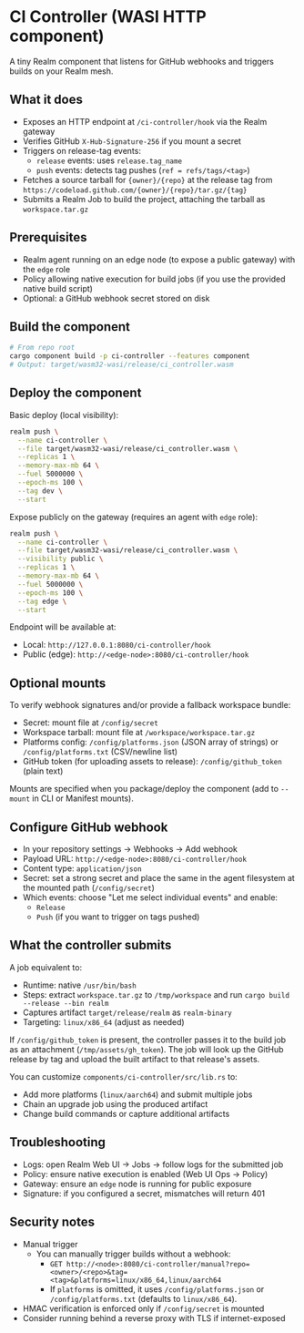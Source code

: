 # CI Controller (WASI HTTP component)

A tiny Realm component that listens for GitHub webhooks and triggers builds on your Realm mesh.

## What it does
- Exposes an HTTP endpoint at `/ci-controller/hook` via the Realm gateway
- Verifies GitHub `X-Hub-Signature-256` if you mount a secret
- Triggers on release-tag events:
  - `release` events: uses `release.tag_name`
  - `push` events: detects tag pushes (`ref = refs/tags/<tag>`)
- Fetches a source tarball for `{owner}/{repo}` at the release tag from `https://codeload.github.com/{owner}/{repo}/tar.gz/{tag}`
- Submits a Realm Job to build the project, attaching the tarball as `workspace.tar.gz`

## Prerequisites
- Realm agent running on an edge node (to expose a public gateway) with the `edge` role
- Policy allowing native execution for build jobs (if you use the provided native build script)
- Optional: a GitHub webhook secret stored on disk

## Build the component
```bash
# From repo root
cargo component build -p ci-controller --features component
# Output: target/wasm32-wasi/release/ci_controller.wasm
```

## Deploy the component
Basic deploy (local visibility):
```bash
realm push \
  --name ci-controller \
  --file target/wasm32-wasi/release/ci_controller.wasm \
  --replicas 1 \
  --memory-max-mb 64 \
  --fuel 5000000 \
  --epoch-ms 100 \
  --tag dev \
  --start
```

Expose publicly on the gateway (requires an agent with `edge` role):
```bash
realm push \
  --name ci-controller \
  --file target/wasm32-wasi/release/ci_controller.wasm \
  --visibility public \
  --replicas 1 \
  --memory-max-mb 64 \
  --fuel 5000000 \
  --epoch-ms 100 \
  --tag edge \
  --start
```

Endpoint will be available at:
- Local: `http://127.0.0.1:8080/ci-controller/hook`
- Public (edge): `http://<edge-node>:8080/ci-controller/hook`

## Optional mounts
To verify webhook signatures and/or provide a fallback workspace bundle:
- Secret: mount file at `/config/secret`
- Workspace tarball: mount file at `/workspace/workspace.tar.gz`
- Platforms config: `/config/platforms.json` (JSON array of strings) or `/config/platforms.txt` (CSV/newline list)
- GitHub token (for uploading assets to release): `/config/github_token` (plain text)

Mounts are specified when you package/deploy the component (add to `--mount` in CLI or Manifest mounts).

## Configure GitHub webhook
- In your repository settings → Webhooks → Add webhook
- Payload URL: `http://<edge-node>:8080/ci-controller/hook`
- Content type: `application/json`
- Secret: set a strong secret and place the same in the agent filesystem at the mounted path (`/config/secret`)
- Which events: choose "Let me select individual events" and enable:
  - `Release`
  - `Push` (if you want to trigger on tags pushed)

## What the controller submits
A job equivalent to:
- Runtime: native `/usr/bin/bash`
- Steps: extract `workspace.tar.gz` to `/tmp/workspace` and run `cargo build --release --bin realm`
- Captures artifact `target/release/realm` as `realm-binary`
- Targeting: `linux/x86_64` (adjust as needed)

If `/config/github_token` is present, the controller passes it to the build job as an attachment (`/tmp/assets/gh_token`). The job will look up the GitHub release by tag and upload the built artifact to that release's assets.

You can customize `components/ci-controller/src/lib.rs` to:
- Add more platforms (`linux/aarch64`) and submit multiple jobs
- Chain an upgrade job using the produced artifact
- Change build commands or capture additional artifacts

## Troubleshooting
- Logs: open Realm Web UI → Jobs → follow logs for the submitted job
- Policy: ensure native execution is enabled (Web UI Ops → Policy)
- Gateway: ensure an `edge` node is running for public exposure
- Signature: if you configured a secret, mismatches will return 401

## Security notes
- Manual trigger
  - You can manually trigger builds without a webhook:
    - `GET http://<node>:8080/ci-controller/manual?repo=<owner>/<repo>&tag=<tag>&platforms=linux/x86_64,linux/aarch64`
    - If `platforms` is omitted, it uses `/config/platforms.json` or `/config/platforms.txt` (defaults to `linux/x86_64`).
- HMAC verification is enforced only if `/config/secret` is mounted
- Consider running behind a reverse proxy with TLS if internet-exposed


